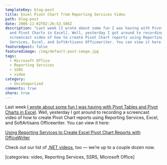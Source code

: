 ```yaml
---
templateKey: blog-post
title: Excel Pivot Chart from Reporting Services Video
path: blog-post
date: 2006-11-02T02:26:53.586Z
description: "Last week [I wrote about some fun I was having with Pivot Tables
  and Pivot Charts in Excel]. Well, yesterday I got around to recording a
  screencast video of how to create Pivot Chart reports using Reporting
  Services, Excel, and SoftArtisans Officewriter. You can view it here:"
featuredpost: false
featuredimage: /img/default-post-image.jpg
tags:
  - Microsoft Office
  - Reporting Services
  - SSRS
  - video
category:
  - Uncategorized
comments: true
share: true
---
```

<!--StartFragment-->

Last week [I wrote about some fun I was having with Pivot Tables and Pivot Charts in Excel](http://aspadvice.com/blogs/ssmith/archive/2006/10/27/Excel_2C00_-Pivot-Tables_2C00_-and-OfficeWriter.aspx). Well, yesterday I got around to recording a screencast video of how to create Pivot Chart reports using Reporting Services, Excel, and SoftArtisans Officewriter. You can view it here:

[Using Reporting Services to Create Excel Pivot Chart Reports with OfficeWriter](http://aspalliance.com/1063_Using_Reporting_Services_to_create_Excel_Pivot_Chart_Reports_with_OfficeWriter)

Check out our list of [.NET videos](http://aspalliance.com/videos), too — we’re up to a couple dozen now.

\[categories: video, Reporting Services, SSRS, Microsoft Office]

<!--EndFragment-->